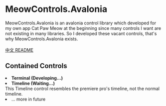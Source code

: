 # MeowControls.Avalonia
MeowControls.Avalonia is an avalonia control library which developed for my own app Cat Paw Meow at the beginning since many controls I want are not existing in many libraries. So I developed these vacant controls, that's why MeowControls.Avalonia exists. <br/><br/>
[中文 README](https://github.com/CTimet/MeowControls.Avalonia/blob/main/README_CN.md)

## Contained Controls
<li><strong>Terminal (Developing...)</strong></li>
<li><strong>Timeline (Waiting...)</strong></li>
This Timeline control resembles the premiere pro's timeline, not the normal timeline.
<li>... more in future</li>
